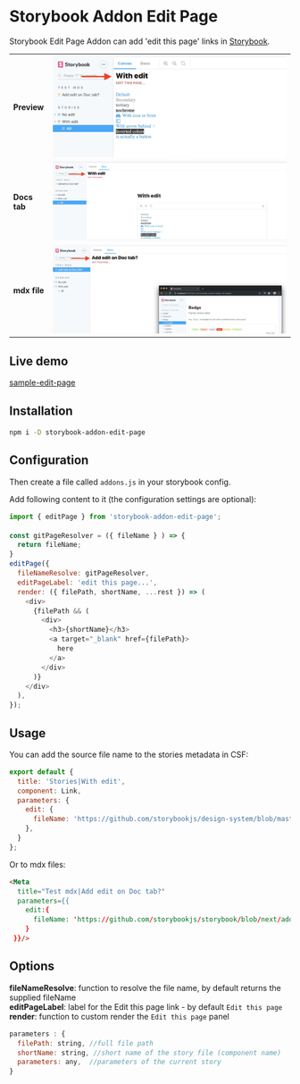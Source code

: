 # Storybook Addon Edit Page

Storybook Edit Page Addon can add 'edit this page' links in [Storybook](https://storybook.js.org).

|||
| :------------- | :----------: |
|**Preview** |![Edit on preview](./assets/edit-preview.jpg)|
|**Docs tab** |![Edit on docs](./assets/edit-docs.jpg)|
|**mdx file** |![Edit mdx](./assets/edit-mdx.jpg)|
## Live demo
[sample-edit-page](https://atanasster.github.io/storybook-addon-edit-page/)

## Installation

```sh
npm i -D storybook-addon-edit-page
```

## Configuration

Then create a file called `addons.js` in your storybook config.

Add following content to it (the configuration settings are optional):

```js
import { editPage } from 'storybook-addon-edit-page';

const gitPageResolver = ({ fileName } ) => {
  return fileName;
}
editPage({
  fileNameResolve: gitPageResolver,
  editPageLabel: 'edit this page...',
  render: ({ filePath, shortName, ...rest }) => (
    <div>
      {filePath && (
        <div>
          <h3>{shortName}</h3>
          <a target="_blank" href={filePath}>
            here
          </a>
        </div>
      )}
    </div>
  ),
});

```

## Usage

You can add the source file name to the stories metadata in CSF:

```js
export default {
  title: 'Stories|With edit',
  component: Link,
  parameters: {
    edit: {
      fileName: 'https://github.com/storybookjs/design-system/blob/master/src/components/Link.js'
    },  
  }
};
```

Or to mdx files: 
```md
<Meta
  title="Test mdx|Add edit on Doc tab?"
  parameters={{
    edit:{ 
      fileName: 'https://github.com/storybookjs/storybook/blob/next/addons/docs/docs/docspage.md' 
    }  
 }}/>

```
## Options

**fileNameResolve**: function to resolve the file name, by default returns the supplied fileName<br/>
**editPageLabel**: label for the Edit this page link - by default `Edit this page`<br/>
**render**: function to custom render the `Edit this page` panel <br/>
```js
parameters : {
  filePath: string, //full file path
  shortName: string, //short name of the story file (component name)
  parameters: any,  //parameters of the current story
}
```
